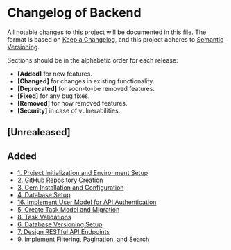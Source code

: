 # Changelog of Backend

All notable changes to this project will be documented in this file. The format is based on [Keep a Changelog](https://keepachangelog.com/en/1.0.0/),
and this project adheres to [Semantic Versioning](https://semver.org/spec/v2.0.0.html).

Sections should be in the alphabetic order for each release:

- **[Added]** for new features.
- **[Changed]** for changes in existing functionality.
- **[Deprecated]** for soon-to-be removed features.
- **[Fixed]** for any bug fixes.
- **[Removed]** for now removed features.
- **[Security]** in case of vulnerabilities.

## [Unrealeased]

## Added

- [1. Project Initialization and Environment Setup](https://trello.com/c/XXpzhbMR/1-1-project-initialization-and-environment-setup)
- [2. GitHub Repository Creation](https://trello.com/c/vgHilzOD/3-2-github-repository-creation)
- [3. Gem Installation and Configuration](https://trello.com/c/CMYbiv9J/2-3-gem-installation-and-configuration)
- [4. Database Setup](https://trello.com/c/0jMOW919/4-4-database-setup)
- [16. Implement User Model for API Authentication](https://trello.com/c/8hMt0TyS/16-16-implement-user-model-for-api-authentication)
- [5. Create Task Model and Migration](https://trello.com/c/ucmsH1zD/5-5-create-task-model-and-migration)
- [8. Task Validations](https://trello.com/c/ovKAfU6u/8-8-task-validations)
- [6. Database Versioning Setup](https://trello.com/c/ArYpaQCN/6-6-database-versioning-setup)
- [7. Design RESTful API Endpoints](https://trello.com/c/YLaVlIKC/7-7-design-restful-api-endpoints)
- [9. Implement Filtering, Pagination, and Search](https://trello.com/c/aYBZtLif/9-9-implement-filtering-pagination-and-search)
